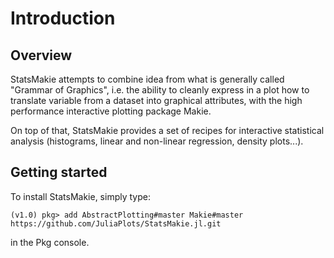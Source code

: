 # Introduction

## Overview

StatsMakie attempts to combine idea from what is generally called "Grammar of Graphics", i.e. the ability to cleanly express in a plot how to translate variable from a dataset into graphical attributes, with the high performance interactive plotting package Makie.

On top of that, StatsMakie provides a set of recipes for interactive statistical analysis (histograms, linear and non-linear regression, density plots...).

## Getting started

To install StatsMakie, simply type:

```
(v1.0) pkg> add AbstractPlotting#master Makie#master https://github.com/JuliaPlots/StatsMakie.jl.git
```

in the Pkg console.
